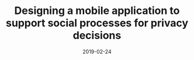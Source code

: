 ---
title: "Designing a mobile application to support social processes for privacy decisions"
date: 2019-02-24
venue: USEC '19
venueFullName: NDSS Workshop on Usable Security and Privacy
submitStatus:
authors: Zaina Aljallad, Wentao Guo, Chhaya Chouhan, Christy LaPerriere, Jess Kropczynski, Pamela Wisnewski, and Heather Lipford
pdf: https://www.ndss-symposium.org/wp-content/uploads/2019/02/usec2019_03-3_Aljallad_paper.pdf
html:
reflection:
talk:
slides:
code:
demo:
tags:
- "topic: design"
---
